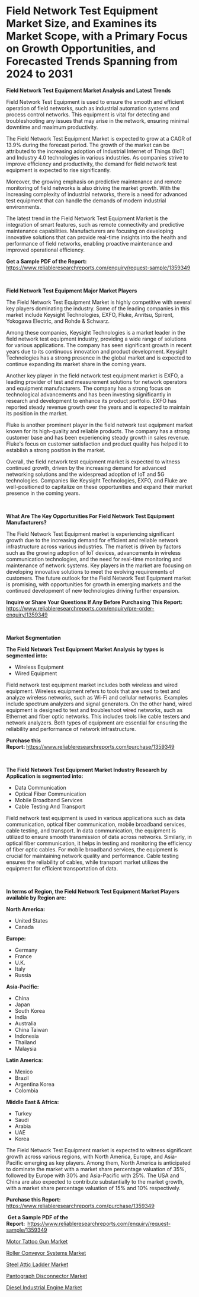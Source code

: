 <p><h1>Field Network Test Equipment Market Size, and Examines its Market Scope, with a Primary Focus on Growth Opportunities, and Forecasted Trends Spanning from 2024 to 2031</h1></p><p><strong>Field Network Test Equipment Market Analysis and Latest Trends</strong></p>
<p><p>Field Network Test Equipment is used to ensure the smooth and efficient operation of field networks, such as industrial automation systems and process control networks. This equipment is vital for detecting and troubleshooting any issues that may arise in the network, ensuring minimal downtime and maximum productivity.</p><p>The Field Network Test Equipment Market is expected to grow at a CAGR of 13.9% during the forecast period. The growth of the market can be attributed to the increasing adoption of Industrial Internet of Things (IIoT) and Industry 4.0 technologies in various industries. As companies strive to improve efficiency and productivity, the demand for field network test equipment is expected to rise significantly.</p><p>Moreover, the growing emphasis on predictive maintenance and remote monitoring of field networks is also driving the market growth. With the increasing complexity of industrial networks, there is a need for advanced test equipment that can handle the demands of modern industrial environments.</p><p>The latest trend in the Field Network Test Equipment Market is the integration of smart features, such as remote connectivity and predictive maintenance capabilities. Manufacturers are focusing on developing innovative solutions that can provide real-time insights into the health and performance of field networks, enabling proactive maintenance and improved operational efficiency.</p></p>
<p><strong>Get a Sample PDF of the Report:&nbsp;</strong> <a href="https://www.reliableresearchreports.com/enquiry/request-sample/1359349">https://www.reliableresearchreports.com/enquiry/request-sample/1359349</a></p>
<p>&nbsp;</p>
<p><strong>Field Network Test Equipment Major Market Players</strong></p>
<p><p>The Field Network Test Equipment Market is highly competitive with several key players dominating the industry. Some of the leading companies in this market include Keysight Technologies, EXFO, Fluke, Anritsu, Spirent, Yokogawa Electric, and Rohde & Schwarz.</p><p>Among these companies, Keysight Technologies is a market leader in the field network test equipment industry, providing a wide range of solutions for various applications. The company has seen significant growth in recent years due to its continuous innovation and product development. Keysight Technologies has a strong presence in the global market and is expected to continue expanding its market share in the coming years.</p><p>Another key player in the field network test equipment market is EXFO, a leading provider of test and measurement solutions for network operators and equipment manufacturers. The company has a strong focus on technological advancements and has been investing significantly in research and development to enhance its product portfolio. EXFO has reported steady revenue growth over the years and is expected to maintain its position in the market.</p><p>Fluke is another prominent player in the field network test equipment market known for its high-quality and reliable products. The company has a strong customer base and has been experiencing steady growth in sales revenue. Fluke's focus on customer satisfaction and product quality has helped it to establish a strong position in the market.</p><p>Overall, the field network test equipment market is expected to witness continued growth, driven by the increasing demand for advanced networking solutions and the widespread adoption of IoT and 5G technologies. Companies like Keysight Technologies, EXFO, and Fluke are well-positioned to capitalize on these opportunities and expand their market presence in the coming years.</p></p>
<p>&nbsp;</p>
<p><strong>What Are The Key Opportunities For Field Network Test Equipment Manufacturers?</strong></p>
<p><p>The Field Network Test Equipment market is experiencing significant growth due to the increasing demand for efficient and reliable network infrastructure across various industries. The market is driven by factors such as the growing adoption of IoT devices, advancements in wireless communication technologies, and the need for real-time monitoring and maintenance of network systems. Key players in the market are focusing on developing innovative solutions to meet the evolving requirements of customers. The future outlook for the Field Network Test Equipment market is promising, with opportunities for growth in emerging markets and the continued development of new technologies driving further expansion.</p></p>
<p><strong>Inquire or Share Your Questions If Any Before Purchasing This Report:</strong> <a href="https://www.reliableresearchreports.com/enquiry/pre-order-enquiry/1359349">https://www.reliableresearchreports.com/enquiry/pre-order-enquiry/1359349</a></p>
<p>&nbsp;</p>
<p><strong>Market Segmentation</strong></p>
<p><strong>The Field Network Test Equipment Market Analysis by types is segmented into:</strong></p>
<p><ul><li>Wireless Equipment</li><li>Wired Equipment</li></ul></p>
<p><p>Field network test equipment market includes both wireless and wired equipment. Wireless equipment refers to tools that are used to test and analyze wireless networks, such as Wi-Fi and cellular networks. Examples include spectrum analyzers and signal generators. On the other hand, wired equipment is designed to test and troubleshoot wired networks, such as Ethernet and fiber optic networks. This includes tools like cable testers and network analyzers. Both types of equipment are essential for ensuring the reliability and performance of network infrastructure.</p></p>
<p><strong>Purchase this Report:&nbsp;</strong><a href="https://www.reliableresearchreports.com/purchase/1359349">https://www.reliableresearchreports.com/purchase/1359349</a></p>
<p>&nbsp;</p>
<p><strong>The Field Network Test Equipment Market Industry Research by Application is segmented into:</strong></p>
<p><ul><li>Data Communication</li><li>Optical Fiber Communication</li><li>Mobile Broadband Services</li><li>Cable Testing And Transport</li></ul></p>
<p><p>Field network test equipment is used in various applications such as data communication, optical fiber communication, mobile broadband services, cable testing, and transport. In data communication, the equipment is utilized to ensure smooth transmission of data across networks. Similarly, in optical fiber communication, it helps in testing and monitoring the efficiency of fiber optic cables. For mobile broadband services, the equipment is crucial for maintaining network quality and performance. Cable testing ensures the reliability of cables, while transport market utilizes the equipment for efficient transportation of data.</p></p>
<p>&nbsp;</p>
<p><strong>In terms of Region, the Field Network Test Equipment Market Players available by Region are:</strong></p>
<p>
    <p> <strong> North America: </strong>
        <ul>
            <li>United States</li>
            <li>Canada</li>
        </ul>
        </p> 
    <p> <strong> Europe: </strong>
        <ul>
            <li>Germany</li>
            <li>France</li>
            <li>U.K.</li>
            <li>Italy</li>
            <li>Russia</li>
        </ul>
        </p> 
    <p> <strong> Asia-Pacific: </strong>
        <ul>
            <li>China</li>
            <li>Japan</li>
            <li>South Korea</li>
            <li>India</li>
            <li>Australia</li>
            <li>China Taiwan</li>
            <li>Indonesia</li>
            <li>Thailand</li>
            <li>Malaysia</li>
        </ul>
        </p> 
    <p> <strong> Latin America: </strong>
        <ul>
            <li>Mexico</li>
            <li>Brazil</li>
            <li>Argentina Korea</li>
            <li>Colombia</li>
        </ul>
        </p> 
    <p> <strong> Middle East & Africa: </strong>
        <ul>
            <li>Turkey</li>
            <li>Saudi</li>
            <li>Arabia</li>
            <li>UAE</li>
            <li>Korea</li>
        </ul>
    </p>
    </p>
<p><p>The Field Network Test Equipment market is expected to witness significant growth across various regions, with North America, Europe, and Asia-Pacific emerging as key players. Among them, North America is anticipated to dominate the market with a market share percentage valuation of 35%, followed by Europe with 30% and Asia-Pacific with 25%. The USA and China are also expected to contribute substantially to the market growth, with a market share percentage valuation of 15% and 10% respectively.</p></p>
<p><strong>Purchase this Report: </strong><a href="https://www.reliableresearchreports.com/purchase/1359349">https://www.reliableresearchreports.com/purchase/1359349</a></p>
<p>&nbsp;<strong>Get a Sample PDF of the Report:&nbsp;&nbsp;</strong><a href="https://www.reliableresearchreports.com/enquiry/request-sample/1359349">https://www.reliableresearchreports.com/enquiry/request-sample/1359349</a></p>
<p><strong></strong></p>
<p><p><a href="https://medium.com/@twiladurgan_88301/motor-tattoo-gun-market-size-reveals-the-best-marketing-channels-in-global-industry-6464ee7fd593">Motor Tattoo Gun Market</a></p><p><a href="https://medium.com/@twiladurgan_88301/roller-conveyor-systems-market-size-and-market-trends-complete-industry-overview-2024-to-2031-83821cf65ede">Roller Conveyor Systems Market</a></p><p><a href="https://medium.com/@twiladurgan_88301/steel-attic-ladder-market-trends-and-market-analysis-forecasted-for-period-2024-2031-e740fb52f843">Steel Attic Ladder Market</a></p><p><a href="https://medium.com/@twiladurgan_88301/pantograph-disconnector-market-size-cagr-trends-2024-2030-63c47521955c">Pantograph Disconnector Market</a></p><p><a href="https://medium.com/@twiladurgan_88301/diesel-industrial-engine-market-insight-market-trends-growth-forecasted-from-2024-to-2031-ceec7122212c">Diesel Industrial Engine Market</a></p></p>